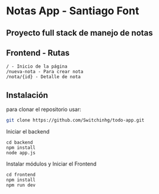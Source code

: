 # Notas App - Santiago Font
## Proyecto full stack de manejo de notas

## Frontend - Rutas

    / - Inicio de la página
    /nueva-nota - Para crear nota
    /nota/{id} - Detalle de nota


## Instalación
para clonar el repositorio usar:

```bash
git clone https://github.com/Switchinhg/todo-app.git
```

Iniciar el backend
```code
cd backend
npm install
node app.js
```
Instalar módulos y Iniciar el Frontend
```code
cd frontend
npm install
npm run dev
```